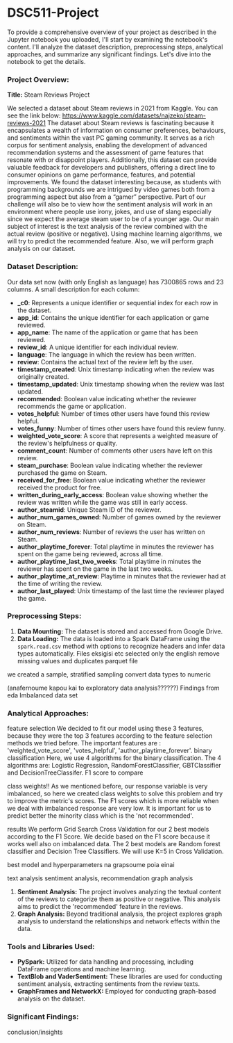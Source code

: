 # DSC511-Project
To provide a comprehensive overview of your project as described in the Jupyter notebook you uploaded, I'll start by examining the notebook's content. I'll analyze the dataset description, preprocessing steps, analytical approaches, and summarize any significant findings. Let's dive into the notebook to get the details.

### Project Overview:
**Title:** Steam Reviews Project

We selected a dataset about Steam reviews in 2021 from Kaggle. You can see the link below: https://www.kaggle.com/datasets/najzeko/steam-reviews-2021 The dataset about Steam reviews is fascinating because it encapsulates a wealth of information on consumer preferences, behaviours, and sentiments within the vast PC gaming community. It serves as a rich corpus for sentiment analysis, enabling the development of advanced recommendation systems and the assessment of game features that resonate with or disappoint players. Additionally, this dataset can provide valuable feedback for developers and publishers, offering a direct line to consumer opinions on game performance, features, and potential improvements. We found the dataset interesting because, as students with programming backgrounds we are intrigued by video games both from a programming aspect but also from a “gamer” perspective. Part of our challenge will also be to view how the sentiment analysis will work in an environment where people use irony, jokes, and use of slang especially since we expect the average steam user to be of a younger age.
Our main subject of interest is the text analysis of the review combined with the actual review (positive or negative).  Using machine learning algorithms, we will try to predict the recommended feature.
Also, we will perform graph analysis on our dataset.

### Dataset Description:
Our data set now (with only English as language) has 7300865 rows and 23 columns. A small description for each column:


- **_c0**: Represents a unique identifier or sequential index for each row in the dataset.
- **app_id**: Contains the unique identifier for each application or game reviewed.
- **app_name**: The name of the application or game that has been reviewed.
- **review_id**: A unique identifier for each individual review.
- **language**: The language in which the review has been written.
- **review**: Contains the actual text of the review left by the user.
- **timestamp_created**: Unix timestamp indicating when the review was originally created.
- **timestamp_updated**: Unix timestamp showing when the review was last updated.
- **recommended**: Boolean value indicating whether the reviewer recommends the game or application.
- **votes_helpful**: Number of times other users have found this review helpful.
- **votes_funny**: Number of times other users have found this review funny.
- **weighted_vote_score**: A score that represents a weighted measure of the review's helpfulness or quality.
- **comment_count**: Number of comments other users have left on this review.
- **steam_purchase**: Boolean value indicating whether the reviewer purchased the game on Steam.
- **received_for_free**: Boolean value indicating whether the reviewer received the product for free.
- **written_during_early_access**: Boolean value showing whether the review was written while the game was still in early access.
- **author_steamid**: Unique Steam ID of the reviewer.
- **author_num_games_owned**: Number of games owned by the reviewer on Steam.
- **author_num_reviews**: Number of reviews the user has written on Steam.
- **author_playtime_forever**: Total playtime in minutes the reviewer has spent on the game being reviewed, across all time.
- **author_playtime_last_two_weeks**: Total playtime in minutes the reviewer has spent on the game in the last two weeks.
- **author_playtime_at_review**: Playtime in minutes that the reviewer had at the time of writing the review.
- **author_last_played**: Unix timestamp of the last time the reviewer played the game.


### Preprocessing Steps:
1. **Data Mounting:** The dataset is stored and accessed from Google Drive.
2. **Data Loading:** The data is loaded into a Spark DataFrame using the `spark.read.csv` method with options to recognize headers and infer data types automatically.
Files eksigisi etc
selected only the english
remove missing values and duplicates
parquet file

we created a sample, stratified sampling
convert data types to numeric

(anafernoume kapou kai to exploratory data analysis??????)
Findings from eda
Imbalanced data set

### Analytical Approaches:
feature selection
We decided to fit our model using these 3 features, because they were the top 3 features according to the feature selection methods we tried before.
The important features are : 'weighted_vote_score', 'votes_helpful', 
 'author_playtime_forever'.
binary classification
Here, we use 4 algorithms for the binary classification. The 4 algorithms are: Logistic Regression, RandomForestClassifier, GBTClassifier and DecisionTreeClassifer.
F1 score to compare

class weights!!
As we mentioned before, our response variable is very imbalanced, so here we created class weights to solve this problem and try to improve the metric's scores. The F1 scores which is more reliable when we deal with imbalanced response are very low. It is important for us to predict better the minority class which is the 'not recommended'. 

results
We perform Grid Search Cross Validation for our 2 best models according to the F1 Score. We decide based on the F1 score because it works well also on imbalanced data. The 2 best models are Random forest classifier and Decision Tree Classifiers. We will use K=5 in Cross Validation.

best model and hyperparameters na grapsoume poia einai

text analysis
sentiment analysis, recommendation
graph analysis
1. **Sentiment Analysis:** The project involves analyzing the textual content of the reviews to categorize them as positive or negative. This analysis aims to predict the 'recommended' feature in the reviews.
2. **Graph Analysis:** Beyond traditional analysis, the project explores graph analysis to understand the relationships and network effects within the data.

### Tools and Libraries Used:
- **PySpark:** Utilized for data handling and processing, including DataFrame operations and machine learning.
- **TextBlob and VaderSentiment:** These libraries are used for conducting sentiment analysis, extracting sentiments from the review texts.
- **GraphFrames and NetworkX:** Employed for conducting graph-based analysis on the dataset.

### Significant Findings:
conclusion/insights
